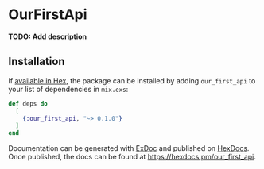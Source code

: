 # OurFirstApi

**TODO: Add description**

## Installation

If [available in Hex](https://hex.pm/docs/publish), the package can be installed
by adding `our_first_api` to your list of dependencies in `mix.exs`:

```elixir
def deps do
  [
    {:our_first_api, "~> 0.1.0"}
  ]
end
```

Documentation can be generated with [ExDoc](https://github.com/elixir-lang/ex_doc)
and published on [HexDocs](https://hexdocs.pm). Once published, the docs can
be found at <https://hexdocs.pm/our_first_api>.

